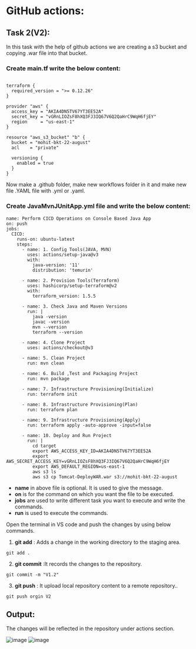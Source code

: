 # GitHub actions:
## Task 2(V2): 
In this task with the help of github actions we are creating a s3 bucket and copying .war file into that bucket. <br>

### Create main.tf write the below content: <br>

```

terraform {
  required_version = ">= 0.12.26"
}

provider "aws" {
  access_key = "AKIA4DN5TV67YT3EE52A"
  secret_key = "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"
  region     = "us-east-1"
}

resource "aws_s3_bucket" "b" {
  bucket = "mohit-bkt-22-august" 
  acl    = "private"

  versioning {
    enabled = true
  }
}

```
Now make a .github folder, make new workflows folder in it and make new file .YAML file with .yml or .yaml. <br>

### Create JavaMvnJUnitApp.yml file and write the below content: <br>

```
name: Perform CICD Operations on Console Based Java App
on: push
jobs:
  CICD:
    runs-on: ubuntu-latest
    steps:
      - name: 1. Config Tools(JAVA, MVN)
        uses: actions/setup-java@v3
        with:
          java-version: '11'
          distribution: 'temurin'

      - name: 2. Provision Tools(Terraform)
        uses: hashicorp/setup-terraform@v2
        with:
          terraform_version: 1.5.5

      - name: 3. Check Java and Maven Versions
        run: |
          java -version
          javac -version
          mvn --version
          terraform --version

      - name: 4. Clone Project
        uses: actions/checkout@v3     

      - name: 5. Clean Project
        run: mvn clean

      - name: 6. Build ,Test and Packaging Project
        run: mvn package 
      
      - name: 7. Infrastructure Provisioning(Initialize)
        run: terraform init

      - name: 8. Infrastructure Provisioning(Plan)
        run: terraform plan 

      - name: 9. Infrastructure Provisioning(Apply)
        run: terraform apply -auto-approve -input=false

      - name: 10. Deploy and Run Project
        run: |
          cd target
          export AWS_ACCESS_KEY_ID=AKIA4DN5TV67YT3EE52A
          export AWS_SECRET_ACCESS_KEY=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
          export AWS_DEFAULT_REGION=us-east-1
          aws s3 ls
          aws s3 cp Tomcat-DeployWAR.war s3://mohit-bkt-22-august

```

* **name** in above file is optional. It is used to give the message. <br>
* **on** is for the command on which you want the file to be executed. <br>
* **jobs** are used to write different task you want to execute and write the commands. <br>
* **run** is used to execute the commands. <br>

Open the terminal in VS code and push the changes by using below commands. <br>

1. **git add** : Adds a change in the working directory to the staging area. <br>
```
git add .

```

2. **git commit** :It records the changes to the repository. <br>

```
git commit -m "V1.2"

```

3. **git push** : It upload local repository content to a remote repository.. <br>
```
git push orgin V2
```

## Output:
The changes will be reflected in the repository under actions section.

![image](https://github.com/NubeEra-Projects/MedicalSystem/assets/103624779/bdc9d62e-4a94-45da-9c00-1cebb8f91ddc)
![image](https://github.com/NubeEra-Projects/MedicalSystem/assets/103624779/f33d5ff0-38d0-48f9-a079-76298139d981)









